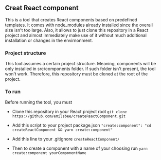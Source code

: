## Creat React component
This is a tool that creates React components based on predefined templates. It comes with node_modules already installed since the overall size isn't too large. Also, it allows to just clone this repository in a React project and almost immediately make use of it without much additional installation or changes in the envirnonment.  
  
### Project structure

This tool assumes a certain project structure. Meaning, components will be only installed in src/components folder. If such folder isn't present, the tool won't work. Therefore, this repository must be cloned at the root of the project.

### To run

Before running the tool, you must 

* Clone this repository in your React project root
`git clone https://github.com/emilsbee/createReactComponent.git`

* Add this script to your project package.json
`"create:component": "cd createReactComponent && yarn create:component"`

* Add this line to your .gitignore
`createReactComponent/`

* Then to create a component with a name of your choosing run
`yarn create:component yourComponentName`

